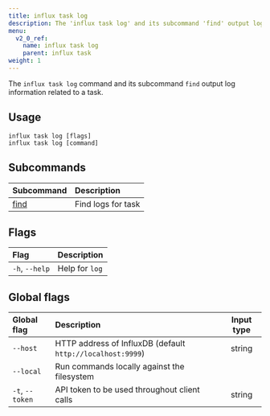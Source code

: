 ```yaml
---
title: influx task log
description: The 'influx task log' and its subcommand 'find' output log information related related to a task.
menu:
  v2_0_ref:
    name: influx task log
    parent: influx task
weight: 1
---
```


The `influx task log` command and its subcommand `find` output log information related to a task.

## Usage
```
influx task log [flags]
influx task log [command]
```

## Subcommands
| Subcommand                                       | Description        |
|:----------                                       |:-----------        |
| [find](/v2.0/reference/cli/influx/task/log/find) | Find logs for task |

## Flags
| Flag           | Description    |
|:----           |:-----------    |
| `-h`, `--help` | Help for `log` |

## Global flags
| Global flag     | Description                                                | Input type |
|:-----------     |:-----------                                                |:----------:|
| `--host`        | HTTP address of InfluxDB (default `http://localhost:9999`) | string     |
| `--local`       | Run commands locally against the filesystem                |            |
| `-t`, `--token` | API token to be used throughout client calls               | string     |
